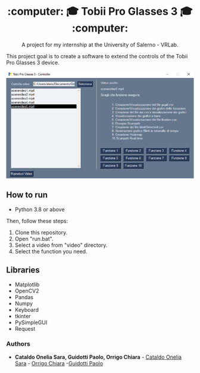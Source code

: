 <h1 align = "center">  :computer: 🎓 Tobii Pro Glasses 3 🎓 :computer: </h1>

<p align = "center"> A project for my internship at the University of Salerno - VRLab.</p>

<p> This project goal is to create a software to extend the controls of the Tobii Pro Glasses 3 device. </p>
   
<div align = "center"> <img  src = "readmeAssets\softwareInterface.png" width = "740" heigth = "520"> </div>

## How to run

- Python 3.8 or above

Then, follow these steps: 
1. Clone this repository.
2. Open "run.bat".
3. Select a video from "video" directory.
4. Select the function you need.

## Libraries
- Matplotlib
- OpenCV2
- Pandas
- Numpy
- Keyboard
- tkinter
- PySimpleGUI
- Request

### Authors
* **Cataldo Onelia Sara, Guidotti Paolo, Orrigo Chiara** - [Cataldo Onelia Sara](https://github.com/cataldosara98) - [Orrigo Chiara](https://github.com/chiaraOR) -[Guidotti Paolo](https://github.com/Paolog98)

